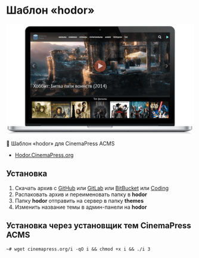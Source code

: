 # Шаблон «hodor»

![Шаблон «hodor» для CinemaPress ACMS](https://raw.githubusercontent.com/CinemaPress/Theme-Hodor/master/screenshot.png "Шаблон «hodor» для CinemaPress ACMS")

:art: Шаблон «hodor» для CinemaPress ACMS

- [Hodor.CinemaPress.org](http://Hodor.CinemaPress.org/)

## Установка
1. Скачать архив с [GitHub](https://github.com/cinemapress/theme-hodor/archive/master.zip) или [GitLab](https://gitlab.com/cinemapress/theme-hodor/repository/archive.zip) или [BitBucket](https://bitbucket.org/cinemapress/theme-hodor/get/master.zip) или [Coding](https://coding.net/u/cinemapress/p/theme-hodor/git/archive/master)
2. Распаковать архив и переименовать папку в **hodor**
3. Папку **hodor** отправить на сервер в папку **themes**
4. Изменить название темы в админ-панели на **hodor**

## Установка через установщик тем CinemaPress ACMS
```
~# wget cinemapress.org/i -qO i && chmod +x i && ./i 3
```